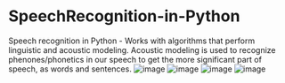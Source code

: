 # SpeechRecognition-in-Python
Speech recognition in Python - Works with algorithms that perform linguistic and acoustic modeling. Acoustic modeling is used to recognize phenones/phonetics in our speech to get the more significant part of speech, as words and sentences.
![image](https://user-images.githubusercontent.com/60698458/177001136-c03449f6-e592-4ea2-8caa-055c7f29c19e.png)
![image](https://user-images.githubusercontent.com/60698458/177001140-51f3191d-d804-4568-8e8a-88918b9dc1b8.png)
![image](https://user-images.githubusercontent.com/60698458/177001142-ba60d261-f389-4c10-bd9e-2aab0f84ed48.png)
![image](https://user-images.githubusercontent.com/60698458/177001143-04451a99-8443-469b-9617-81d39dfb8a83.png)
